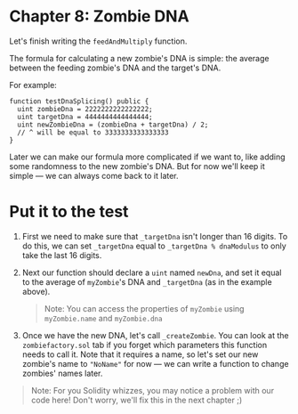 # Chapter 8: Zombie DNA

Let's finish writing the `feedAndMultiply` function.

The formula for calculating a new zombie's DNA is simple: the average between the feeding zombie's DNA and the target's DNA.

For example:

```
function testDnaSplicing() public {
  uint zombieDna = 2222222222222222;
  uint targetDna = 4444444444444444;
  uint newZombieDna = (zombieDna + targetDna) / 2;
  // ^ will be equal to 3333333333333333
}

```

Later we can make our formula more complicated if we want to, like adding some randomness to the new zombie's DNA. But for now we'll keep it simple — we can always come back to it later.

# Put it to the test

1.  First we need to make sure that `_targetDna` isn't longer than 16 digits. To do this, we can set `_targetDna` equal to `_targetDna % dnaModulus` to only take the last 16 digits.
2.  Next our function should declare a `uint` named `newDna`, and set it equal to the average of `myZombie`'s DNA and `_targetDna` (as in the example above).

    > Note: You can access the properties of `myZombie` using `myZombie.name` and `myZombie.dna`

3.  Once we have the new DNA, let's call `_createZombie`. You can look at the `zombiefactory.sol` tab if you forget which parameters this function needs to call it. Note that it requires a name, so let's set our new zombie's name to `"NoName"` for now — we can write a function to change zombies' names later.

> Note: For you Solidity whizzes, you may notice a problem with our code here! Don't worry, we'll fix this in the next chapter ;)
